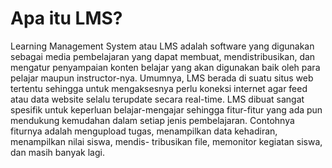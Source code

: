 # Apa itu LMS?
Learning Management System atau LMS adalah software yang digunakan sebagai media pembelajaran yang dapat membuat, mendistribusikan, 
dan mengatur penyampaian konten belajar yang akan digunakan baik oleh para pelajar maupun instructor-nya. Umumnya, LMS berada di 
suatu situs web tertentu sehingga untuk mengaksesnya perlu koneksi internet agar feed atau data website selalu terupdate secara 
real-time. LMS dibuat sangat spesifik untuk keperluan belajar-mengajar sehingga fitur-fitur yang ada pun mendukung kemudahan dalam 
setiap jenis pembelajaran. Contohnya fiturnya adalah mengupload tugas, menampilkan data kehadiran, menampilkan nilai siswa, mendis-
tribusikan file, memonitor kegiatan siswa, dan masih banyak lagi.

